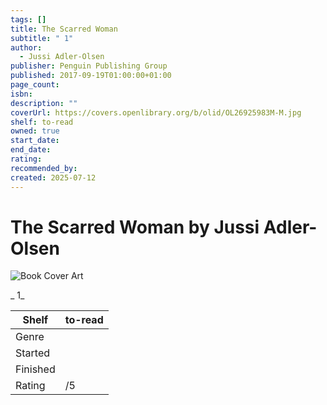 ```yaml
---
tags: []
title: The Scarred Woman
subtitle: " 1"
author:
  - Jussi Adler-Olsen
publisher: Penguin Publishing Group
published: 2017-09-19T01:00:00+01:00
page_count: 
isbn: 
description: ""
coverUrl: https://covers.openlibrary.org/b/olid/OL26925983M-M.jpg
shelf: to-read
owned: true
start_date: 
end_date: 
rating: 
recommended_by: 
created: 2025-07-12
---
```


# The Scarred Woman by Jussi Adler-Olsen

![Book Cover Art](https://covers.openlibrary.org/b/olid/OL26925983M-M.jpg)

_ 1_

| Shelf | to-read |
| --- | --- |
| Genre |  |
| Started |  |
| Finished |  |
| Rating | /5 |

